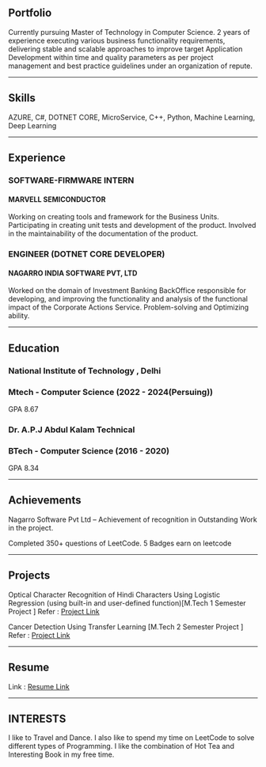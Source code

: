 ## Portfolio

Currently pursuing Master of Technology in Computer Science. 2 years of experience executing various business functionality requirements, delivering stable and scalable approaches to improve target Application Development within time and quality parameters as per project management and best practice guidelines under an organization of repute.

---

## Skills

<p align='left'>
   AZURE,
   C#,
   DOTNET CORE,
   MicroService,
   C++,
   Python,
   Machine Learning,
   Deep Learning
</p>

---

## Experience


### SOFTWARE-FIRMWARE INTERN 

#### MARVELL SEMICONDUCTOR
Working on creating tools and framework for the Business Units. Participating in creating unit tests and development of the product. Involved in the maintainability of the documentation of the product.

### **ENGINEER (DOTNET CORE DEVELOPER)**

#### NAGARRO INDIA SOFTWARE PVT, LTD
Worked on the domain of Investment Banking BackOffice responsible for developing, and improving the functionality and analysis of the functional impact of the Corporate Actions Service. Problem-solving and Optimizing ability.


---

## Education

### **National Institute of Technology , Delhi**
### Mtech - Computer Science (2022 - 2024(Persuing))
GPA 8.67

### **Dr. A.P.J Abdul Kalam Technical**
### BTech - Computer Science (2016 - 2020)
GPA 8.34

---

## Achievements
Nagarro Software Pvt Ltd –
   Achievement of recognition in
   Outstanding Work in the project.

Completed 350+ questions of LeetCode. 5 Badges earn on leetcode

---

## Projects
Optical Character Recognition of Hindi Characters Using Logistic Regression (using built-in and user-defined function)[M.Tech 1 Semester Project ]
Refer : <a href="https://github.com/bansal-hardik/Python-Project">Project Link </a>

Cancer Detection Using Transfer Learning [M.Tech 2 Semester Project ]
Refer : <a href="https://github.com/bansal-hardik/Python-Project">Project Link </a>

---

## Resume
Link : <a href="https://drive.google.com/file/d/1oD7McPPIo_ITI98Azb_Scn8CkAn0WxUl/view">Resume Link </a>

---

## INTERESTS
I like to Travel and Dance. I also like to spend my time on LeetCode to solve different types of Programming. I like the combination of Hot Tea and Interesting Book in my free time.
